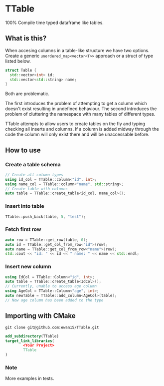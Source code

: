# TTable
100% Compile time typed dataframe like tables.

## What is this?
When accesing columns in a table-like structure we have two options. Create
a generic `unordered_map<vector<T>>` approach or a struct of type listed below.
```c++
struct Table {
  std::vector<int> id;
  std::vector<std::string> name;
}
```
Both are problematic.

The first introduces the problem of attempting to get a column which doesn't
exist resulting in undefined behaviour.
The second introduces the problem of cluttering the namespace with many tables
of different types.

TTable attempts to allow users to create tables on the fly and typing checking
all inserts and columns. If a column is added midway through the code the column will only exist there and will be unaccessable before.

## How to use

### Create a table schema
```c++
// Create all column types
using id_col = TTable::column<"id", int>;
using name_col = TTable::column<"name", std::string>;
// Create table with columns
auto table = TTable::create_table<id_col, name_col>();
```

### Insert into table

```c++
TTable::push_back(table, 5, "test");
```

### Fetch first row
```c++
auto row = TTable::get_row(table, 0);
auto id = TTable::get_col_from_row<"id">(row);
auto name = TTable::get_col_from_row<"name">(row);
std::cout << "id: " << id << " name: " << name << std::endl;
```

### Insert new column

```c++
using IdCol = TTable::Column<"id", int>;
auto table = TTable::create_table<IdCol>();
// Currently, unable to access age column
using AgeCol = TTable::Column<"age", int>;
auto newTable = TTable::add_column<AgeCol>(table);
// Now age column has been added to the type
```

## Importing with CMake
```commandline
git clone git@github.com:ewan15/TTable.git
```
```cmake
add_subdirectory(TTable)
target_link_libraries(
        <Your Project>
        TTable
)
```

### Note

More examples in tests.
